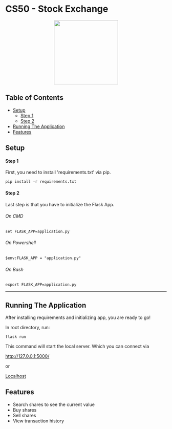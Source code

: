 
# CS50 -  Stock Exchange
<p align="center">
  <img width="200" height="200" src="https://encrypted-tbn0.gstatic.com/images?q=tbn:ANd9GcSCx166ijuW_yTBd_sdrpwibXRzyVgyPVMvNA&usqp=CAU">
</p>
  <h2> Table of Contents </h1>

+ [Setup](#setup)
    + [Step 1](#Step1)
    + [Step 2](#Step2)
+ [Running The Application](#app)  
+ [Features](#features)

<a name="setup"/>
  <h2> Setup </h2>

<a name="step1"/>
  <h4> Step 1 </h4>

First, you need to install 'requirements.txt' via pip.

`pip install -r requirements.txt`

<a name="step2"/>
<h4> Step 2 </h4>
Last step is that you have to initialize the Flask App.

###### On CMD

`set FLASK_APP=application.py`

###### On Powershell

`$env:FLASK_APP = "application.py"`

###### On Bash

`export FLASK_APP=application.py`

---
<a name="app"/>
  <h2> Running The Application </h2>

After installing requirements and initializing app, you are ready to go!

In root directory, run:

`flask run`

This command will start the local server. Which you can connect via 

http://127.0.0.1:5000/

or 

[Localhost](http://127.0.0.1:5000/)

<a name="features"/>
  <h2> Features </h2>

- Search shares to see the current value 
- Buy shares
- Sell shares
- View transaction history
